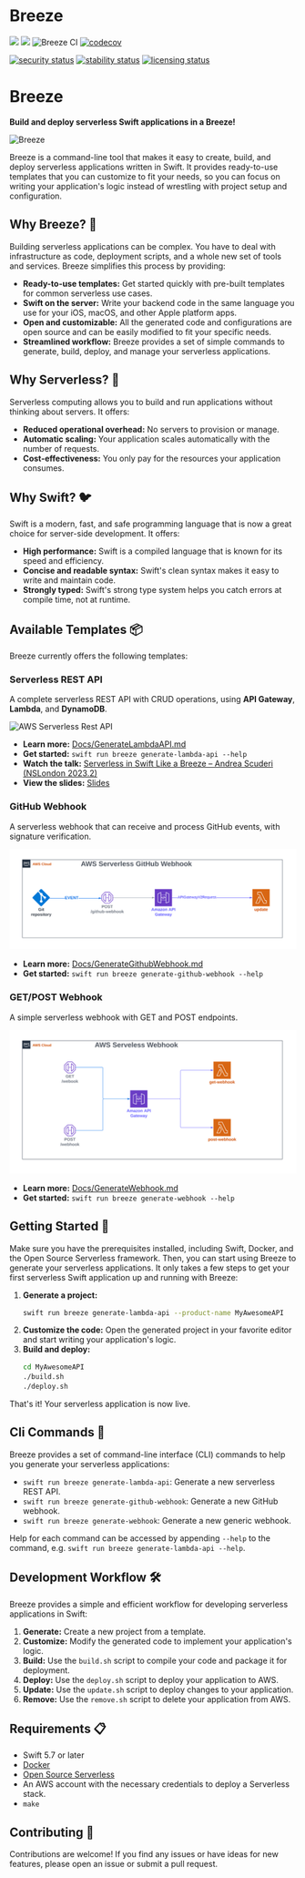 # Breeze
[![](https://img.shields.io/endpoint?url=https%3A%2F%2Fswiftpackageindex.com%2Fapi%2Fpackages%2Fswift-serverless%2FBreeze%2Fbadge%3Ftype%3Dswift-versions)](https://swiftpackageindex.com/swift-serverless/Breeze) [![](https://img.shields.io/endpoint?url=https%3A%2F%2Fswiftpackageindex.com%2Fapi%2Fpackages%2Fswift-serverless%2FBreeze%2Fbadge%3Ftype%3Dplatforms)](https://swiftpackageindex.com/swift-serverless/Breeze) ![Breeze CI](https://github.com/swift-serverless/Breeze/actions/workflows/swift-test.yml/badge.svg) [![codecov](https://codecov.io/gh/swift-serverless/Breeze/branch/main/graph/badge.svg?token=PJR7YGBSQ0)](https://codecov.io/gh/swift-serverless/Breeze)

[![security status](https://www.meterian.io/badge/gh/swift-serverless/Breeze/security?branch=main)](https://www.meterian.io/report/gh/swift-serverless/Breeze)
[![stability status](https://www.meterian.io/badge/gh/swift-serverless/Breeze/stability?branch=main)](https://www.meterian.io/report/gh/swift-serverless/Breeze)
[![licensing status](https://www.meterian.io/badge/gh/swift-serverless/Breeze/licensing?branch=main)](https://www.meterian.io/report/gh/swift-serverless/Breeze)


# Breeze

**Build and deploy serverless Swift applications in a Breeze\!**

![Breeze](logo.png)

Breeze is a command-line tool that makes it easy to create, build, and deploy serverless applications written in Swift. It provides ready-to-use templates that you can customize to fit your needs, so you can focus on writing your application's logic instead of wrestling with project setup and configuration.

## Why Breeze? 🤔

Building serverless applications can be complex. You have to deal with infrastructure as code, deployment scripts, and a whole new set of tools and services. Breeze simplifies this process by providing:

  * **Ready-to-use templates:** Get started quickly with pre-built templates for common serverless use cases.
  * **Swift on the server:** Write your backend code in the same language you use for your iOS, macOS, and other Apple platform apps.
  * **Open and customizable:** All the generated code and configurations are open source and can be easily modified to fit your specific needs.
  * **Streamlined workflow:** Breeze provides a set of simple commands to generate, build, deploy, and manage your serverless applications.

## Why Serverless? 🚀

Serverless computing allows you to build and run applications without thinking about servers. It offers:

  * **Reduced operational overhead:** No servers to provision or manage.
  * **Automatic scaling:** Your application scales automatically with the number of requests.
  * **Cost-effectiveness:** You only pay for the resources your application consumes.

## Why Swift? 🐦

Swift is a modern, fast, and safe programming language that is now a great choice for server-side development. It offers:

  * **High performance:** Swift is a compiled language that is known for its speed and efficiency.
  * **Concise and readable syntax:** Swift's clean syntax makes it easy to write and maintain code.
  * **Strongly typed:** Swift's strong type system helps you catch errors at compile time, not at runtime.

## Available Templates 📦

Breeze currently offers the following templates:

### Serverless REST API

A complete serverless REST API with CRUD operations, using **API Gateway**, **Lambda**, and **DynamoDB**.

![AWS Serverless Rest API](/images/AWS-Serverless-REST-API.svg)

  * **Learn more:** [Docs/GenerateLambdaAPI.md](https://www.google.com/search?q=Docs/GenerateLambdaAPI.md)
  * **Get started:** `swift run breeze generate-lambda-api --help`
  * **Watch the talk:** [Serverless in Swift Like a Breeze – Andrea Scuderi (NSLondon 2023.2)](http://www.youtube.com/watch?v=D4qSv_fhQIo)
  * **View the slides:** [Slides](https://www.slideshare.net/AndreaScuderi6/serverless-in-swift-like-a-breeze)

### GitHub Webhook

A serverless webhook that can receive and process GitHub events, with signature verification.

![AWS Serverless GitHub Webhook](/images/AWS-Serverless-Github-Webhook.svg)

  * **Learn more:** [Docs/GenerateGithubWebhook.md](https://www.google.com/search?q=Docs/GenerateGithubWebhook.md)
  * **Get started:** `swift run breeze generate-github-webhook --help`

### GET/POST Webhook

A simple serverless webhook with GET and POST endpoints.

![AWS Serverless Webhook](/images/AWS-Serverless-Webhook.svg)

  * **Learn more:** [Docs/GenerateWebhook.md](https://www.google.com/search?q=Docs/GenerateWebhook.md)
  * **Get started:** `swift run breeze generate-webhook --help`

## Getting Started 🏁

Make sure you have the prerequisites installed, including Swift, Docker, and the Open Source Serverless framework. 
Then, you can start using Breeze to generate your serverless applications.
It only takes a few steps to get your first serverless Swift application up and running with Breeze:

1.  **Generate a project:**
    ```bash
    swift run breeze generate-lambda-api --product-name MyAwesomeAPI
    ```
2.  **Customize the code:**
    Open the generated project in your favorite editor and start writing your application's logic.
3.  **Build and deploy:**
    ```bash
    cd MyAwesomeAPI
    ./build.sh
    ./deploy.sh
    ```

That's it\! Your serverless application is now live.

## Cli Commands 📜

Breeze provides a set of command-line interface (CLI) commands to help you generate your serverless applications:

- `swift run breeze generate-lambda-api`: Generate a new serverless REST API.
- `swift run breeze generate-github-webhook`: Generate a new GitHub webhook.
- `swift run breeze generate-webhook`: Generate a new generic webhook.

Help for each command can be accessed by appending `--help` to the command, e.g. `swift run breeze generate-lambda-api --help`.

## Development Workflow 🛠️

Breeze provides a simple and efficient workflow for developing serverless applications in Swift:

1.  **Generate:** Create a new project from a template.
2.  **Customize:** Modify the generated code to implement your application's logic.
3.  **Build:** Use the `build.sh` script to compile your code and package it for deployment.
4.  **Deploy:** Use the `deploy.sh` script to deploy your application to AWS.
5.  **Update:** Use the `update.sh` script to deploy changes to your application.
6.  **Remove:** Use the `remove.sh` script to delete your application from AWS.

## Requirements 📋

  * Swift 5.7 or later
  * [Docker](https://docs.docker.com/install/)
  * [Open Source Serverless](https://github.com/oss-serverless/serverless)
  * An AWS account with the necessary credentials to deploy a Serverless stack.
  * `make`

## Contributing 🤝

Contributions are welcome! If you find any issues or have ideas for new features, please open an issue or submit a pull request.



